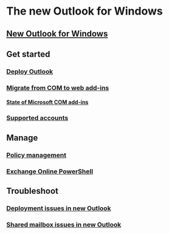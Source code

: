 # The new Outlook for Windows

## [New Outlook for Windows](overview-new-outlook.md)

## Get started
### [Deploy Outlook](get-started/deployment-new-outlook.md)
### [Migrate from COM to web add-ins](get-started/migrate-com-to-web-addins.md)
#### [State of Microsoft COM add-ins](get-started/state-of-com-add-ins.md)
### [Supported accounts](get-started/supported-account-types.md)

## Manage
### [Policy management](manage/policy-management.md)
### [Exchange Online PowerShell](/powershell/exchange/exchange-online-powershell)

## Troubleshoot
### [Deployment issues in new Outlook](troubleshoot/troubleshoot-deployment-new-outlook.md)
### [Shared mailbox issues in new Outlook](troubleshoot/troubleshoot-shared-mailboxes-new-outlook.md)